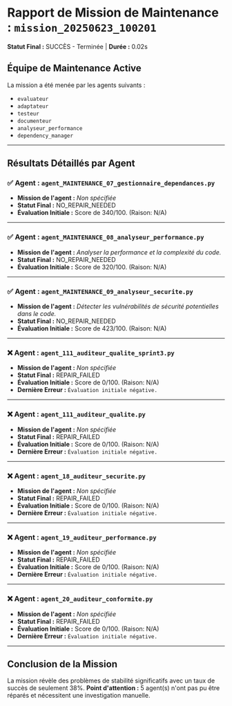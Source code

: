 # Rapport de Mission de Maintenance : `mission_20250623_100201`
**Statut Final :** SUCCÈS - Terminée | **Durée :** 0.02s

## Équipe de Maintenance Active
La mission a été menée par les agents suivants :
- `evaluateur`
- `adaptateur`
- `testeur`
- `documenteur`
- `analyseur_performance`
- `dependency_manager`

---
## Résultats Détaillés par Agent

### ✅ Agent : `agent_MAINTENANCE_07_gestionnaire_dependances.py`
- **Mission de l'agent :** *Non spécifiée*
- **Statut Final :** NO_REPAIR_NEEDED
- **Évaluation Initiale :** Score de 340/100. (Raison: N/A)

---

### ✅ Agent : `agent_MAINTENANCE_08_analyseur_performance.py`
- **Mission de l'agent :** *Analyser la performance et la complexité du code.*
- **Statut Final :** NO_REPAIR_NEEDED
- **Évaluation Initiale :** Score de 320/100. (Raison: N/A)

---

### ✅ Agent : `agent_MAINTENANCE_09_analyseur_securite.py`
- **Mission de l'agent :** *Détecter les vulnérabilités de sécurité potentielles dans le code.*
- **Statut Final :** NO_REPAIR_NEEDED
- **Évaluation Initiale :** Score de 423/100. (Raison: N/A)

---

### ❌ Agent : `agent_111_auditeur_qualite_sprint3.py`
- **Mission de l'agent :** *Non spécifiée*
- **Statut Final :** REPAIR_FAILED
- **Évaluation Initiale :** Score de 0/100. (Raison: N/A)
- **Dernière Erreur :** `Évaluation initiale négative.`

---

### ❌ Agent : `agent_111_auditeur_qualite.py`
- **Mission de l'agent :** *Non spécifiée*
- **Statut Final :** REPAIR_FAILED
- **Évaluation Initiale :** Score de 0/100. (Raison: N/A)
- **Dernière Erreur :** `Évaluation initiale négative.`

---

### ❌ Agent : `agent_18_auditeur_securite.py`
- **Mission de l'agent :** *Non spécifiée*
- **Statut Final :** REPAIR_FAILED
- **Évaluation Initiale :** Score de 0/100. (Raison: N/A)
- **Dernière Erreur :** `Évaluation initiale négative.`

---

### ❌ Agent : `agent_19_auditeur_performance.py`
- **Mission de l'agent :** *Non spécifiée*
- **Statut Final :** REPAIR_FAILED
- **Évaluation Initiale :** Score de 0/100. (Raison: N/A)
- **Dernière Erreur :** `Évaluation initiale négative.`

---

### ❌ Agent : `agent_20_auditeur_conformite.py`
- **Mission de l'agent :** *Non spécifiée*
- **Statut Final :** REPAIR_FAILED
- **Évaluation Initiale :** Score de 0/100. (Raison: N/A)
- **Dernière Erreur :** `Évaluation initiale négative.`

---

## Conclusion de la Mission
La mission révèle des problèmes de stabilité significatifs avec un taux de succès de seulement 38%.
**Point d'attention :** 5 agent(s) n'ont pas pu être réparés et nécessitent une investigation manuelle.